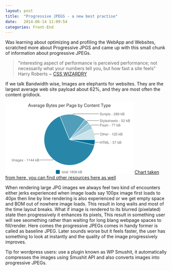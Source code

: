 ```yaml
---
layout: post
title:  "Progressive JPEGS - a new best practise"
date:   2014-06-14 11:09:54
categories: Front-End
---
```


Was learning about optimizing and profiling the WebApp and Websites,  scratched more about Progressive JPGS and came up with this small chunk of information about progressive JPEGs.

> "interesting aspect of performance is perceived performance; not necessarily what your numbers tell you, but how fast a site feels" Harry Roberts ~ [CSS WIZARDRY](http://csswizardry.com/)

If we talk Bandwidth wise, Images are elephants for websites. They are the largest average web site payload about 62%, and they are most often the content gridlock.


![Chart showing image payload](/images/jpegs/chart.png "Chart showing image payload")
[Chart taken from here, you can find other resources here as well](http://httparchive.org/interesting.php?a=All&l=Jun%2015%202014&s=All#bytesperpage)

When rendering large JPG images we always feel two kind of encounters either jerks experienced when image loads say 100px image first loads to 40px then line by line rendering is also experienced or we get empty space and  BOM out of nowhere image loads. This result in long waits and most of the time layout breaks. 
What if image is rendered to its blurred (pixelated) state then progressively it enhances its pixels, This result in something user will see seomething rather than waiting for long blang webpage spaces to fill/render. Here comes the progressive JPEGs comes in handy former is called as baseline JPEG. Later sounds worse but it feels faster, the user has something to look at instantly and the quality of the image progressively improves.


Tip for wordpress users: use a plugin known as WP Smushit, it automatically compresses the images using Smushit API and also converts images into progressive JPEGs.